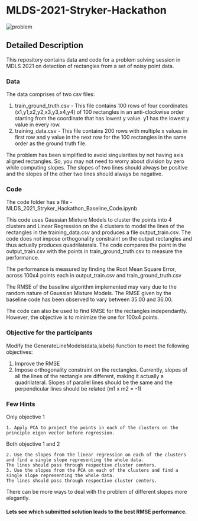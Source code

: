 # MLDS-2021-Stryker-Hackathon

![problem](https://user-images.githubusercontent.com/78955446/107764713-a9e67580-6d56-11eb-8889-600d8b4a4163.jpg)

## Detailed Description
This repository contains data and code for a problem solving session in MDLS 2021 on detection of rectangles from a set of noisy point data.

### Data
The data comprises of two csv files:
1. train_ground_truth.csv - 
This file contains 100 rows of four coordinates (x1,y1,x2,y2,x3,y3,x4,y4) of 100 rectangles in an anti-clockwise order starting from the coordinate that has lowest y value.
y1 has the lowest y value in every row. 
2. training_data.csv -
This file contains 200 rows with multiple x values in first row and y value in the next row for the 100 rectangles in the same order as the ground truth file.

The problem has been simplified to avoid singularities by not having axis aligned rectangles. So, you may not need to worry about division by zero while computing slopes.
The slopes of two lines should always be positive and the slopes of the other two lines should always be negative.

### Code
The code folder has a file - MLDS_2021_Stryker_Hackathon_Baseline_Code.ipynb

This code uses Gaussian Mixture Models to cluster the points into 4 clusters and Linear Regression on the 4 clusters to model the lines of the rectangles in the training_data.csv and produces a file output_train.csv. The code does not impose orthogonality constraint on the output rectangles and thus actually produces quadrilaterals. The code compares the point in the output_train.csv with the points in train_ground_truth.csv to measure the performance.

The performance is measured by finding the Root Mean Square Error, across 100x4 points each in output_train.csv and train_ground_truth.csv

The RMSE of the baseline algorithm implemented may vary due to the random nature of Gaussian Mixture Models.
The RMSE given by the baseline code has been observed to vary between 35.00 and 36.00.

The code can also be used to find RMSE for the rectangles independantly. 
However, the objective is to minimize the one for 100x4 points.

### Objective for the participants

Modify the GenerateLineModels(data,labels) function to meet the following objectives:
1. Improve the RMSE
2. Impose orthogonality constraint on the rectangles. 
   Currently, slopes of all the lines of the rectangle are different, making it actually a quadrilateral.
   Slopes of parallel lines should be the same and the perpendicular lines should be related (m1 x m2 = -1)
   
### Few Hints

Only objective 1

    1. Apply PCA to project the points in each of the clusters on the principle eigen vector before regression.
    
Both objective 1 and 2 

    2. Use the slopes from the linear regression on each of the clusters and find a single slope representing the whole data. 
    The lines should pass through respective cluster centers.                
    3. Use the slopes from the PCA on each of the clusters and find a single slope representing the whole data. 
    The lines should pass through respective cluster centers.
    
There can be more ways to deal with the problem of different slopes more elegantly.

#### Lets see which submitted solution leads to the best RMSE performance.
